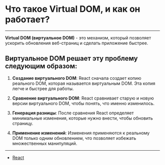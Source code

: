 # Что такое Virtual DOM, и как он работает?

---

**Virtual DOM (виртуальное DOM)** - это механизм, который позволяет ускорить обновления веб-страниц и сделать приложение быстрее.

## Виртуальное DOM решает эту проблему следующим образом:

1. **Создание виртуального DOM**: React сначала создает копию реального DOM, которая называется виртуальным DOM. Эта копия легче и быстрее для работы.

2. **Сравнение виртуального DOM**: React сравнивает старую и новую версии виртуального DOM, чтобы понять, что именно изменилось.

3. **Генерация разницы**: После сравнения React определяет минимальные изменения, которые нужно внести, чтобы обновить страницу.

4. **Применение изменений**: Изменения применяются к реальному DOM только одним обновлением, что позволяет избежать множественных манипуляций.

---

- [React](./react.md)
